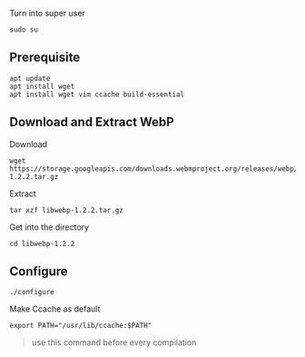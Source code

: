 Turn into super user
```
sudo su
```
## Prerequisite
```
apt update
apt install wget
apt install wget vim ccache build-essential
```
## Download and Extract WebP
Download
```
wget https://storage.googleapis.com/downloads.webmproject.org/releases/webp/libwebp-1.2.2.tar.gz
```
Extract
```
tar xzf libwebp-1.2.2.tar.gz
```
Get into the directory
```
cd libwebp-1.2.2
```
## Configure
```
./configure
```
Make Ccache as default
```
export PATH="/usr/lib/ccache:$PATH"
```
> use this command before every compilation
